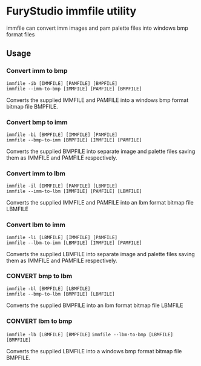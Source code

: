 # FuryStudio immfile utility

immfile can convert imm images and pam palette files into windows bmp format files

## Usage

### Convert imm to bmp

`immfile -ib [IMMFILE] [PAMFILE] [BMPFILE]`  
`immfile --imm-to-bmp [IMMFILE] [PAMFILE] [BMPFILE]`

Converts the supplied IMMFILE and PAMFILE into a windows bmp format bitmap file BMPFILE. 

### Convert bmp to imm

`immfile -bi [BMPFILE] [IMMFILE] [PAMFILE]`  
`immfile --bmp-to-imm [BMPFILE] [IMMFILE] [PAMFILE]`

Converts the supplied BMPFILE into separate image and palette files saving them as IMMFILE and PAMFILE respectively.

### Convert imm to lbm

`immfile -il [IMMFILE] [PAMFILE] [LBMFILE]`  
`immfile --imm-to-lbm [IMMFILE] [PAMFILE] [LBMFILE]`

Converts the supplied IMMFILE and PAMFILE into an lbm format bitmap file LBMFILE

### Convert lbm to imm

`immfile -li [LBMFILE] [IMMFILE] [PAMFILE]`  
`immfile --lbm-to-imm [LBMFILE] [IMMFILE] [PAMFILE]`

Converts the supplied LBMFILE into separate image and palette files saving them as IMMFILE and PAMFILE respectively.

### CONVERT bmp to lbm

`immfile -bl [BMPFILE] [LBMFILE]`  
`immfile --bmp-to-lbm [BMPFILE] [LBMFILE]`

Converts the supplied BMPFILE into an lbm format bitmap file LBMFILE

### CONVERT lbm to bmp

`immfile -lb [LBMFILE] [BMPFILE]`
`immfile --lbm-to-bmp [LBMFILE] [BMPFILE]`

Converts the supplied LBMFILE into a windows bmp format bitmap file BMPFILE.
